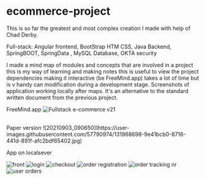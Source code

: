 # ecommerce-project

This is so far the greatest and most complex creation I made with help of Chad Derby. 

Full-stack: Angular frontend, BootStrap HTM CSS, Java Backend, SpringBOOT, SpringData , MySQL Database, OKTA security

I made a mind map of modules and concepts that are involved in a project this is my way of learning and making notes this is useful to view the project dependencies making it interactive (be FreeMind.app) takes a lot of time but is v handy can modification during a development stage. 
Screenshots of application working locally after maps.
It's an alternative to the standard written document from the previous project.
<br>

FreeMind.app
![Fullstack e-commerce v21](https://user-images.githubusercontent.com/57790974/131962415-8b20c934-b749-4cf6-95c0-e6870c55c44a.jpeg)

<br>
Paper version
![20210903_090650](https://user-images.githubusercontent.com/57790974/131968698-9e41bcb0-8716-441d-891f-afc2bdf65402.jpg)

App on localsever

![front](https://user-images.githubusercontent.com/57790974/131987520-c91e325f-512d-4cac-aed1-4295784d8704.jpg)
![login](https://user-images.githubusercontent.com/57790974/131987552-fb7792c9-8abd-40ad-b17b-29618ba4b8b1.jpg)
![checkout](https://user-images.githubusercontent.com/57790974/131987561-e08a9280-bd5f-4296-9ac6-d971dac29a07.jpg)
![order registration](https://user-images.githubusercontent.com/57790974/131987580-0ebc2dc3-dec6-4a07-8300-b606a5dfecee.jpg)
![order tracking nr](https://user-images.githubusercontent.com/57790974/131987606-2413d199-bce0-44bc-844a-12f775b30ead.jpg)
![user orders](https://user-images.githubusercontent.com/57790974/131987617-ae22f257-dc64-4468-b627-f2c8e99b9668.jpg)

